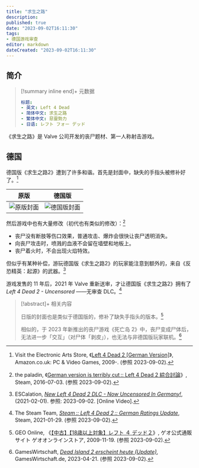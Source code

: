 ```yaml
---
title: "求生之路"
description:
published: true
date: "2023-09-02T16:11:30"
tags:
- 德国游戏审查
editor: markdown
dateCreated: "2023-09-02T16:11:30"
---
```


## 简介

> [!summary inline end]+ 元数据
>
> ```yaml
> 标题:
> - 英文: Left 4 Dead
> - 简体中文: 求生之路
> - 繁体中文: 惡靈勢力
> - 日语: レフト フォー デッド
> ```

《求生之路》是 Valve 公司开发的丧尸题材、第一人称射击游戏。

## 德国

德国版《求生之路2》遭到了许多和谐。首先是封面中，缺失的手指头被修补好了。[^P4Z1Y]

[^P4Z1Y]: Visit the Electronic Arts Store, 《[Left 4 Dead 2 [German Version]](https://www.amazon.co.uk/Electronic-Arts-VAD07607102-German-Version/dp/B002OP4Z1Y)》, Amazon.co.uk: PC & Video Games, 2009-. (参照 2023-09-02).

| 原版          | 德国版          |
| ------------- | --------------- |
| ![原版封面][] | ![德国版封面][] |

[原版封面]: https://s3.tebi.io/ggame/ShareX/game_求生之路_全球版.webp
[德国版封面]: https://s3.tebi.io/ggame/ShareX/game_求生之路_德国版.webp

然后游戏中也有大量修改（初代也有类似的修改）：[^38079]

[^38079]: the paladin, 《[German version is terribly cut :: Left 4 Dead 2 綜合討論](https://web.archive.org/web/20230902110656/https://steamcommunity.com/app/550/discussions/0/358416640394238079/)》, Steam, 2016-07-03. (参照 2023-09-02).

+   丧尸没有断肢等伤口效果，普通攻击、爆炸会很快让丧尸透明消失。
+   向丧尸攻击时，喷溅的血液不会留在墙壁和地板上。
+   丧尸着火时，不会出现火焰特效。  

但似乎有某种补偿，游玩德国版《求生之路2》的玩家能注意到额外的，来自《反恐精英：起源》的武器。[^y1428]

[^y1428]: ESCalation, _[New Left 4 Dead 2 DLC - Now Uncensored In Germany!](https://www.youtube.com/watch?v=o92WoNy1428)_, (2021-02-01). 参照: 2023-09-02. [Online Video].

游戏发售的 11 年后，2021 年 Valve 重新送审，才让德国版《求生之路2》拥有了 _Left 4 Dead 2 - Uncensored_ ——无审查 DLC。[^91228]

[^91228]: The Steam Team, _[Steam :: Left 4 Dead 2 :: German Ratings Update](https://web.archive.org/web/20210128221652/https://steamcommunity.com/games/L4D2/announcements/detail/3048342819254391228)_, Steam, 2021-01-29. (参照 2023-09-02).

> [!abstract]+ 相关内容
>
> 日版的封面也是类似于德国版的，修补了缺失手指头的版本。[^21302]
>
> 相似的，于 2023 年新推出的丧尸游戏《死亡岛 2》中，丧尸变成尸体后，无法进一步「交互」（对尸体「剥皮」），也无法与非德国版玩家联机。[^10423]

[^21302]: GEO Online, 《[【中古】【18歳以上対象】レフト ４ デッド２](https://ec.geo-online.co.jp/shop/g/g507421302/)》, ゲオ公式通販サイト ゲオオンラインストア, 2009-11-19. (参照 2023-09-02).

[^10423]: GamesWirtschaft, _[Dead Island 2 erscheint heute (Update)](https://web.archive.org/web/20230610172524/https://www.gameswirtschaft.de/marketing-pr/dead-island-2-usk18-uncut-vorbestellen-210423/)_, GamesWirtschaft.de, 2023-04-21. (参照 2023-09-02).

